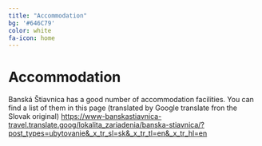 ```yaml
---
title: "Accommodation"
bg: '#646C79'
color: white
fa-icon: home
---
```


# Accommodation

Banská Štiavnica has a good number of accommodation facilities. You can find a list of them in this page (translated by Google translate fron the Slovak original)
https://www-banskastiavnica-travel.translate.goog/lokalita_zariadenia/banska-stiavnica/?post_types=ubytovanie&_x_tr_sl=sk&_x_tr_tl=en&_x_tr_hl=en
